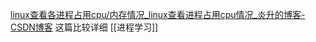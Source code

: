 [linux查看各进程占用cpu/内存情况\_linux查看进程占用cpu情况\_炎升的博客-CSDN博客](https://blog.csdn.net/weixin_40482816/article/details/118385737)
这篇比较详细
[[进程学习]]